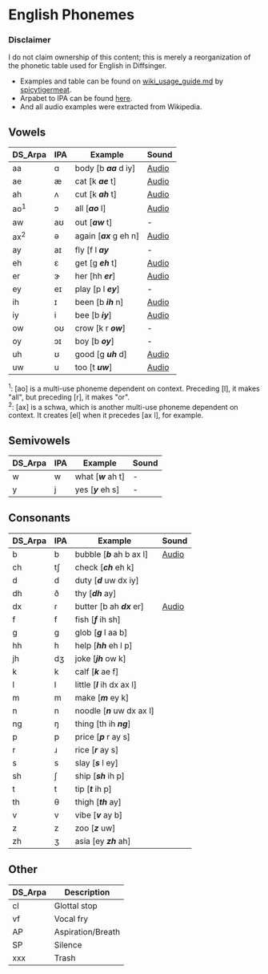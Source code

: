 
# English Phonemes 
### Disclaimer
I do not claim ownership of this content; this is merely a reorganization of the phonetic table used for English in Diffsinger.
- Examples and table can be found on [wiki_usage_guide.md](https://github.com/spicytigermeat/tiger_diffsinger/blob/main/wiki_usage_guide.md) by [spicytigermeat](https://github.com/spicytigermeat).
- Arpabet to IPA can be found [here](https://docs.soapboxlabs.com/resources/linguistics/arpabet-to-ipa/).
- And all audio examples were extracted from Wikipedia.

## Vowels
| DS_Arpa | IPA | Example | Sound |
|--|--|--|--|
| aa | ɑ | body [b ***aa*** d iy] | [Audio](https://upload.wikimedia.org/wikipedia/commons/e/e5/Open_back_unrounded_vowel.ogg)
| ae | æ | cat [k ***ae*** t] | [Audio](https://upload.wikimedia.org/wikipedia/commons/c/c9/Near-open_front_unrounded_vowel.ogg)
| ah | ʌ | cut [k ***ah*** t] | [Audio](https://upload.wikimedia.org/wikipedia/commons/8/80/PR-open-mid_back_unrounded_vowel2.ogg)
| ao<sup>1</sup> | ɔ | all [***ao*** l] | [Audio](https://upload.wikimedia.org/wikipedia/commons/d/d0/PR-open-mid_back_rounded_vowel.ogg)
| aw | aʊ | out [***aw*** t] | -
| ax<sup>2</sup> | ə | again [***ax*** g eh n] | [Audio](https://upload.wikimedia.org/wikipedia/commons/d/d9/Mid-central_vowel.ogg)
| ay | aɪ | fly [f l ***ay*** | -
| eh | ɛ | get [g ***eh*** t] | [Audio](https://upload.wikimedia.org/wikipedia/commons/7/71/Open-mid_front_unrounded_vowel.ogg)
| er | ɝ | her [hh ***er***] | [Audio](https://upload.wikimedia.org/wikipedia/commons/e/e1/En-us-er.ogg)
| ey | eɪ | play [p l ***ey***] | -
| ih | ɪ | been [b ***ih*** n] | [Audio](https://upload.wikimedia.org/wikipedia/commons/4/4c/Near-close_near-front_unrounded_vowel.ogg)
| iy | i | bee [b ***iy***] | [Audio](https://upload.wikimedia.org/wikipedia/commons/9/91/Close_front_unrounded_vowel.ogg)
| ow | oʊ | crow [k r ***ow***] | -
| oy | ɔɪ | boy [b ***oy***] | -
| uh | ʊ | good [g ***uh*** d] | [Audio](https://upload.wikimedia.org/wikipedia/commons/d/d5/Near-close_near-back_rounded_vowel.ogg)
| uw | u | too [t ***uw***] | [Audio](https://upload.wikimedia.org/wikipedia/commons/5/5d/Close_back_rounded_vowel.ogg)

<sup>1</sup>: [ao] is a multi-use phoneme dependent on context. Preceding [l], it makes "all", but preceding [r], it makes "or".<br>
<sup>2</sup>: [ax] is a schwa, which is another multi-use phoneme dependent on context. It creates [el] when it precedes [ax l], for example.

## Semivowels
| DS_Arpa | IPA | Example | Sound |
|--|--|--|--|
| w | w | what [***w*** ah t] | -
| y | j | yes [***y*** eh s] | - 


## Consonants
| DS_Arpa | IPA | Example | Sound |
|--|--|--|--|
| b | b | bubble [***b*** ah b ax l] | [Audio](https://upload.wikimedia.org/wikipedia/commons/2/2c/Voiced_bilabial_plosive.ogg)
| ch | tʃ | check [***ch*** eh k] |
| d | d | duty [***d*** uw dx iy] |
| dh | ð | thy [***dh*** ay] |
| dx | ɾ | butter [b ah ***dx*** er] | [Audio](https://upload.wikimedia.org/wikipedia/commons/a/a0/Alveolar_tap.ogg)
| f | f | fish [***f*** ih sh] |
| g | g | glob [***g*** l aa b] |
| hh | h | help [***hh*** eh l p] |
| jh | dʒ | joke [***jh*** ow k] |
| k | k | calf [***k*** ae f] |
| l | l | little [***l*** ih dx ax l] |
| m | m | make [***m*** ey k] |
| n | n | noodle [***n*** uw dx ax l] |
| ng | ŋ | thing [th ih ***ng***] |
| p | p | price [***p*** r ay s] |
| r | ɹ | rice [***r*** ay s] |
| s | s | slay [***s*** l ey] |
| sh | ʃ | ship [***sh*** ih p] |
| t | t | tip [***t*** ih p] |
| th | θ | thigh [***th*** ay] |
| v | v | vibe [***v*** ay b] |
| z | z | zoo [***z*** uw] |
| zh | ʒ | asia [ey ***zh*** ah] |


## Other
| DS_Arpa | Description |
|--|--|
|cl|Glottal stop|
|vf|Vocal fry|
|AP|Aspiration/Breath|
|SP|Silence|
|xxx|Trash|


